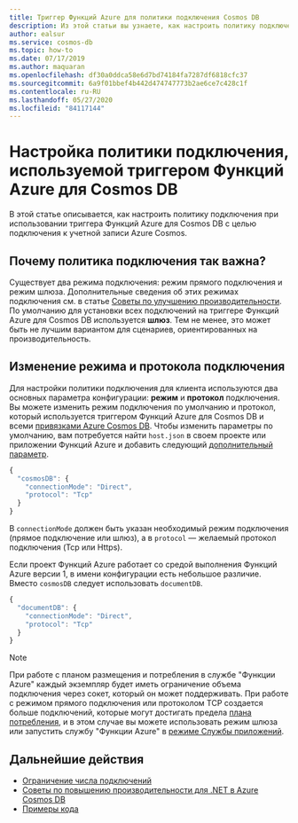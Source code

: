 ```yaml
---
title: Триггер Функций Azure для политики подключения Cosmos DB
description: Из этой статьи вы узнаете, как настроить политику подключения, которая используется триггером Функций Azure для Cosmos DB.
author: ealsur
ms.service: cosmos-db
ms.topic: how-to
ms.date: 07/17/2019
ms.author: maquaran
ms.openlocfilehash: df30a0ddca58e6d7bd74184fa7287df6818cfc37
ms.sourcegitcommit: 6a9f01bbef4b442d474747773b2ae6ce7c428c1f
ms.contentlocale: ru-RU
ms.lasthandoff: 05/27/2020
ms.locfileid: "84117144"
---
```

# <a name="how-to-configure-the-connection-policy-used-by-azure-functions-trigger-for-cosmos-db"></a>Настройка политики подключения, используемой триггером Функций Azure для Cosmos DB

В этой статье описывается, как настроить политику подключения при использовании триггера Функций Azure для Cosmos DB с целью подключения к учетной записи Azure Cosmos.

## <a name="why-is-the-connection-policy-important"></a>Почему политика подключения так важна?

Существует два режима подключения: режим прямого подключения и режим шлюза. Дополнительные сведения об этих режимах подключения см. в статье [Советы по улучшению производительности](./performance-tips.md#networking). По умолчанию для установки всех подключений на триггере Функций Azure для Cosmos DB используется **шлюз**. Тем не менее, это может быть не лучшим вариантом для сценариев, ориентированных на производительность.

## <a name="changing-the-connection-mode-and-protocol"></a>Изменение режима и протокола подключения

Для настройки политики подключения для клиента используются два основных параметра конфигурации: **режим** и **протокол** подключения. Вы можете изменить режим подключения по умолчанию и протокол, который используется триггером Функций Azure для Cosmos DB и всеми [привязками Azure Cosmos DB](../azure-functions/functions-bindings-cosmosdb-v2-output.md). Чтобы изменить параметры по умолчанию, вам потребуется найти `host.json` в своем проекте или приложении Функций Azure и добавить следующий [дополнительный параметр](../azure-functions/functions-bindings-cosmosdb-v2-output.md#hostjson-settings).

```js
{
  "cosmosDB": {
    "connectionMode": "Direct",
    "protocol": "Tcp"
  }
}
```

В `connectionMode` должен быть указан необходимый режим подключения (прямое подключение или шлюз), а в `protocol` — желаемый протокол подключения (Tcp или Https). 

Если проект Функций Azure работает со средой выполнения Функций Azure версии 1, в имени конфигурации есть небольшое различие. Вместо `cosmosDB` следует использовать `documentDB`.

```js
{
  "documentDB": {
    "connectionMode": "Direct",
    "protocol": "Tcp"
  }
}
```

> [!NOTE]
> При работе с планом размещения и потребления в службе "Функции Azure" каждый экземпляр будет иметь ограничение объема подключения через сокет, который он может поддерживать. При работе с режимом прямого подключения или протоколом TCP создается больше подключений, которые могут достигать предела [плана потребления](../azure-functions/manage-connections.md#connection-limit), и в этом случае вы можете использовать режим шлюза или запустить службу "Функции Azure" в [режиме Службы приложений](../azure-functions/functions-scale.md#app-service-plan).

## <a name="next-steps"></a>Дальнейшие действия

* [Ограничение числа подключений](../azure-functions/manage-connections.md#connection-limit)
* [Советы по повышению производительности для .NET в Azure Cosmos DB](./performance-tips.md)
* [Примеры кода](https://github.com/ealsur/serverless-recipes/tree/master/connectionmode)
